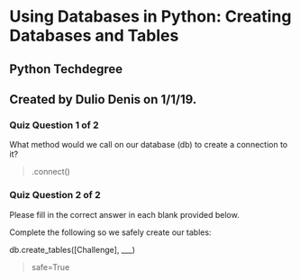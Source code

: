 # Using Databases in Python: Creating Databases and Tables
## Python Techdegree
## Created by Dulio Denis on 1/1/19.

### Quiz Question 1 of 2

What method would we call on our database (db) to create a connection to it?

> .connect() 

### Quiz Question 2 of 2

Please fill in the correct answer in each blank provided below.

Complete the following so we safely create our tables:

db.create_tables([Challenge], ___)

> safe=True
